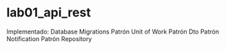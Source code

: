 # lab01_api_rest

Implementado:
Database Migrations
Patrón Unit of Work
Patrón Dto
Patrón Notification
Patrón Repository